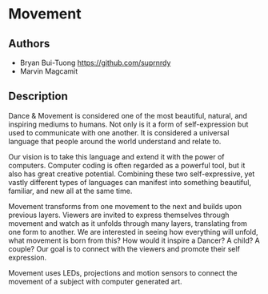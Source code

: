 # Movement

## Authors
- Bryan Bui-Tuong https://github.com/suprnrdy
- Marvin Magcamit

## Description
Dance & Movement is considered one of the most beautiful, natural, and inspiring mediums to humans. Not only is it a form of self-expression but used to communicate with one another. It is considered a universal language that people around the world understand and relate to.

Our vision is to take this language and extend it with the power of computers. Computer coding is often regarded as a powerful tool, but it also has great creative potential. Combining these two self-expressive, yet vastly different types of languages can manifest into something beautiful, familiar, and new all at the same time.

Movement transforms from one movement to the next and builds upon previous layers.  Viewers are invited to express themselves through movement and watch as it unfolds through many layers, translating from one form to another.  We are interested in seeing how everything will unfold, what movement is born from this? How would it inspire a Dancer? A child? A couple? Our goal is to connect with the viewers and promote their self expression.  

Movement uses LEDs, projections and motion sensors to connect the movement of a subject with computer generated art. <Title> is a process, a journey, starting from nothing, and building into a final piece of art. Each movement building upon the previous, progressing through various levels of imagery. Each medium acts as a different layer of expression from the subject.  Dance and movement only last in a moment of time, but by extending it with the aid of technology, we can capture it in a final complete piece of art. 

## Link to Prototype
NOTE: If your project lives online you can add one or more links here. Make sure you have a stable version of your project running before linking it.

[Example Link](http://www.google.com "Example Link")

## Example Code
NOTE: Wrap your code blocks or any code citation by using ``` like the example below.
```
function test() {
  console.log("Printing a test");
}
```
## Links to External Libraries
 NOTE: You can also use this space to link to external libraries or Github repositories you used on your project.

[ofxUI](https://github.com/rezaali/ofxUI "ofxUI")

## Images & Videos
NOTE: For additional images you can either use a relative link to an image on this repo or an absolute link to an externally hosted image.

![Example Image](project_images/cover.jpg?raw=true "Example Image")
![Quick Sketch 1](project_images/quick_sketch1.jpg "sketch 1")
![Quick Sketch 2](project_images/quick_sketch2.jpg "sketch 2")

